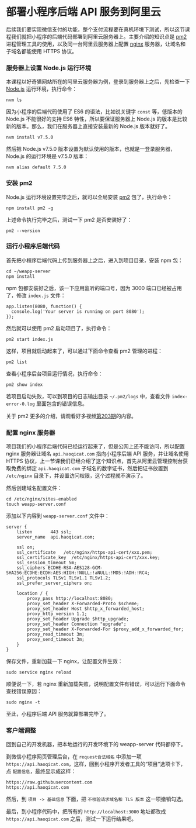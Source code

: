 # 部署小程序后端 API 服务到阿里云

后续我们要实现微信支付的功能，整个支付流程要在真机环境下测试，所以这节课程我们就把小程序的后端代码部署到阿里云服务器上。主要介绍的知识点是 [pm2](http://pm2.keymetrics.io/) 进程管理工具的使用，以及同一台阿里云服务器上配置 [nginx](https://nginx.org/en/) 服务器，让域名和子域名都能使用 HTTPS 协议。

### 服务器上设置 Node.js 运行环境

本课程以好奇猫网站所在的阿里云服务器为例，登录到服务器上之后，先检查一下 [Node.js](https://nodejs.org/en/) 运行环境，执行命令：

```
nvm ls
```

因为小程序的后端代码使用了 ES6 的语法，比如说关键字 `const` 等，低版本的 Node.js 不能很好的支持 ES6 特性，所以要保证服务器上 Node.js 的版本是比较新的版本。那么，我们在服务器上直接安装最新的 Node.js 版本就好了。

```
nvm install v7.5.0
```

然后把 Node.js v7.5.0 版本设置为默认使用的版本，也就是一登录服务器，Node.js 的运行环境是 v7.5.0 版本：

```
nvm alias default 7.5.0
```

### 安装 pm2

Node.js 运行环境设置完毕之后，就可以全局安装 [pm2](http://pm2.keymetrics.io/) 包了，执行命令：

```
npm install pm2 -g
```

上述命令执行完毕之后，测试一下 pm2 是否安装好了：

```
pm2 --version
```

### 运行小程序后端代码

首先把小程序后端代码上传到服务器上之后，进入到项目目录，安装 npm 包：

```
cd ~/weapp-server
npm install
```

npm 包都安装好之后，该一下应用监听的端口号，因为 3000 端口已经被占用了，修改 `index.js` 文件：

```
app.listen(8080, function() {
  console.log('Your server is running on port 8080');
});
```

然后就可以使用 pm2 启动项目了，执行命令：

```
pm2 start index.js
```

这样，项目就启动起来了，可以通过下面命令查看 pm2 管理的进程：

```
pm2 list
```

查看小程序后台项目运行情况，执行命令：

```
pm2 show index
```

若项目启动失败，可以到项目的日志输出目录 `~/.pm2/logs` 中，查看文件 `index-error-0.log` 里面包含的错误信息。

关于 pm2 更多的介绍，请观看好多视频[第203期](http://www.haoduoshipin.com/v/203.html)的内容。

### 配置 nginx 服务器

项目我们的小程序后端代码已经运行起来了，但是公网上还不能访问，所以配置 nginx 服务器让域名 `api.haoqicat.com` 指向小程序后端 API 服务，并让域名使用 HTTPS 协议，上一节课我们已经介绍了这个知识点，首先从阿里云管理控制台获取免费的绑定 `api.haoqicat.com` 子域名的数字证书，然后把证书放置到 `/etc/nginx` 目录下，并设置访问权限，这个过程就不演示了。

然后创建域名配置文件：

```
cd /etc/nginx/sites-enabled
touch weapp-server.conf
```

添加以下内容到 `weapp-server.conf` 文件中：

```
server {
    listen       443 ssl;
    server_name  api.haoqicat.com;

    ssl on;
    ssl_certificate   /etc/nginx/https-api-cert/xxx.pem;
    ssl_certificate_key  /etc/nginx/https-api-cert/xxx.key;
    ssl_session_timeout 5m;
    ssl_ciphers ECDHE-RSA-AES128-GCM-SHA256:ECDHE:ECDH:AES:HIGH:!NULL:!aNULL:!MD5:!ADH:!RC4;
    ssl_protocols TLSv1 TLSv1.1 TLSv1.2;
    ssl_prefer_server_ciphers on;

    location / {
        proxy_pass http://localhost:8080;
        proxy_set_header X-Forwarded-Proto $scheme;
        proxy_set_header Host $http_x_forwarded_host;
        proxy_http_version 1.1;
        proxy_set_header Upgrade $http_upgrade;
        proxy_set_header Connection "upgrade";
        proxy_set_header X-Forwarded-For $proxy_add_x_forwarded_for;
        proxy_read_timeout 3m;
        proxy_send_timeout 3m;
    }
}
```

保存文件，重新加载一下 nginx，让配置文件生效：

```
sudo service nginx reload
```

顺便说一下，若 nginx 重新加载失败，说明配置文件有错误，可以运行下面命令查找错误原因：

```
sudo nginx -t
```



至此，小程序后端 API 服务就算部署完毕了。


### 客户端调整

回到自己的开发机器，把本地运行的开发环境下的 weapp-server 代码都停下。


到微信小程序网页管理后台，在 `request合法域名` 中添加一项 `https://api.haoqicat.com`，这样，回到小程序开发者工具的“项目”选项卡下，点 `配置信息`，最终显示成这样：

```
https://raw.githubusercontent.com
https://api.haoqicat.com
```

然后，到 `项目 -> 基础信息` 下面，把 `不校验请求域名和 TLS 版本` 这一项撤销勾选。

最后，到小程序代码中，把所有的 `http://localhost:3000` 地址都改成 `https://api.haoqicat.com` 之后，测试一下运行结果吧。
